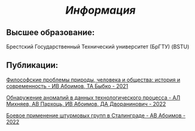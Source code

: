 ***<h1 align = "center">Информация</a>***

**<h2> Высшее образование: </h2>**  

Брестский Государственный Технический университет (БрГТУ) (BSTU)  

**<h2>Публикации: </h2>**  

[Философские проблемы природы, человека и общества:
история и современность - ИВ Абоимов, ТА Быбко - 2021](https://rep.brsu.by/bitstream/handle/123456789/7595/%D0%97%D0%B0%D0%B9%D0%BC%D0%B8%D1%81%D1%82%20%D0%93.%D0%98.%20-%20%D0%A0%D0%BE%D0%BB%D1%8C%20%D1%81%D0%BE%D1%86%D0%B8%D0%B0%D0%BB%D1%8C%D0%BD%D0%BE-%D0%B3%D1%83%D0%BC%D0%B0%D0%BD%D0%B8%D1%82%D0%B0%D1%80%D0%BD%D1%8B%D1%85%20%D0%B4%D0%B8%D1%81%D1%86%D0%B8%D0%BF%D0%BB%D0%B8%D0%BD.pdf?sequence=3&isAllowed=y)

[Обнаружение аномалий в данных технологического процесса - АЛ Михняев, АВ Пархоць, ИВ Абоимов, ДА Дворанинович - 2022](https://rep.bstu.by/handle/data/32460)

[Боевое применение штурмовых групп в Сталинграде - АВ Абоимов - 2022](https://rep.bstu.by/handle/data/32646?show=full)

